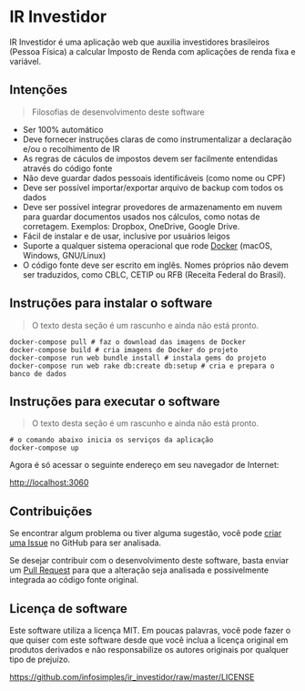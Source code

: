 # IR Investidor

IR Investidor é uma aplicação web que auxilia investidores brasileiros (Pessoa
Física) a calcular Imposto de Renda com aplicações de renda fixa e variável.


## Intenções

> Filosofias de desenvolvimento deste software

- Ser 100% automático
- Deve fornecer instruções claras de como instrumentalizar a declaração e/ou o
recolhimento de IR
- As regras de cáculos de impostos devem ser facilmente entendidas através do
código fonte
- Não deve guardar dados pessoais identificáveis (como nome ou CPF)
- Deve ser possível importar/exportar arquivo de backup com todos os dados
- Deve ser possível integrar provedores de armazenamento em nuvem para guardar
documentos usados nos cálculos, como notas de corretagem. Exemplos: Dropbox,
OneDrive, Google Drive.
- Fácil de instalar e de usar, inclusive por usuários leigos
- Suporte a qualquer sistema operacional que rode
[Docker](https://docs.docker.com/engine/installation/) (macOS, Windows,
GNU/Linux)
- O código fonte deve ser escrito em inglês. Nomes próprios não devem ser
traduzidos, como CBLC, CETIP ou RFB (Receita Federal do Brasil).


## Instruções para instalar o software

> O texto desta seção é um rascunho e ainda não está pronto.

```shell
docker-compose pull # faz o download das imagens de Docker
docker-compose build # cria imagens de Docker do projeto
docker-compose run web bundle install # instala gems do projeto
docker-compose run web rake db:create db:setup # cria e prepara o banco de dados
```


## Instruções para executar o software

> O texto desta seção é um rascunho e ainda não está pronto.

```shell
# o comando abaixo inicia os serviços da aplicação
docker-compose up
```

Agora é só acessar o seguinte endereço em seu navegador de Internet:

[http://localhost:3060](http://localhost:3060/)


## Contribuições

Se encontrar algum problema ou tiver alguma sugestão, você pode
[criar uma Issue](https://github.com/infosimples/ir_investidor/issues/new) no GitHub
para ser analisada.

Se desejar contribuir com o desenvolvimento deste software, basta enviar um
[Pull Request](https://github.com/infosimples/ir_investidor/pulls) para que a
alteração seja analisada e possivelmente integrada ao código fonte original.


## Licença de software

Este software utiliza a licença MIT. Em poucas palavras, você pode fazer o que
quiser com este software desde que você inclua a licença original em produtos
derivados e não responsabilize os autores originais por qualquer tipo de
prejuízo.

https://github.com/infosimples/ir_investidor/raw/master/LICENSE
